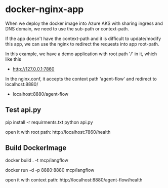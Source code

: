 # docker-nginx-app

When we deploy the docker image into Azure AKS with sharing ingress and DNS domain, we need to use the sub-path or context-path.

If the app doesn't have the context-path and it is difficult to update/modify this app, we can use the nginx to redirect the requests into app root-path.

In this example, we have a demo application with root path '/' in it, which like this

 - http://127.0.0.1:7860

In the nginx.conf, it accepts the context path 'agent-flow' and redirect to localhost:8880/

 - localhost:8880/agent-flow

## Test api.py

pip install -r requirments.txt
python api.py

open it with root path: http://localhost:7860/health

## Build DockerImage

docker build . -t mcp/langflow

docker run -d -p 8880:8880 mcp/langflow

open it with context path: http://localhost:8880/agent-flow/health


